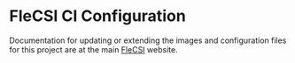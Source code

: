 # FleCSI CI Configuration

Documentation for updating or extending the images and configuration
files for this project are at the main
[FleCSI](https://flecsi.org/flecsi/src/developer-guide.html#gitlab-ci)
website.

<!-- vim: set tabstop=2 shiftwidth=2 expandtab fo=cqt tw=72 : -->
